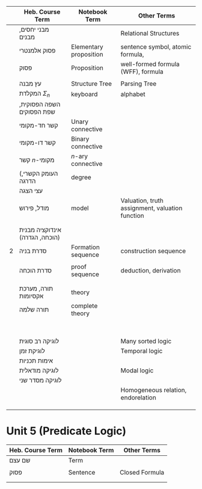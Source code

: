 
|     | Heb. Course Term               | Notebook Term          | Other Terms                                     |
| --- | ------------------------------ | ---------------------- | ----------------------------------------------- |
|     | מבני יחסים, מבנים              |                        | Relational Structures                           |
|     | פסוק אלמנטרי                   | Elementary proposition | sentence symbol, atomic formula, <br>           |
|     | פסוק                           | Proposition            | well-formed formula (WFF), formula              |
|     |                                |                        |                                                 |
|     | עץ מבנה                        | Structure Tree         | Parsing Tree                                    |
|     | המקלדת $\Sigma_{n}$            | keyboard               | alphabet                                        |
|     | השפה הפסוקית, שפת הפסוקים      |                        |                                                 |
|     | קשר חד-מקומי                   | Unary connective       |                                                 |
|     | קשר דו-מקומי                   | Binary connective      |                                                 |
|     | קשר $n$-מקומי                  | $n$-ary connective     |                                                 |
|     | (העומק הקשרי, הדרגה            | degree                 |                                                 |
|     | עצי הצגה                       |                        |                                                 |
|     | מודל, פירוש                    | model                  | Valuation, truth assignment, valuation function |
|     |                                |                        |                                                 |
|     |                                |                        |                                                 |
|     | אינדוקציה מבנית (הוכחה, הגדרה) |                        |                                                 |
| 2   | סדרת בניה                      | Formation sequence     | construction sequence                           |
|     |                                |                        |                                                 |
|     | סדרת הוכחה                     | proof sequence         | deduction, derivation                           |
|     |                                |                        |                                                 |
|     |                                |                        |                                                 |
|     | תורה, מערכת אקסיומות           | theory                 |                                                 |
|     | תורה שלמה                      | complete theory        |                                                 |
|     |                                |                        |                                                 |
|     |                                |                        |                                                 |
|     |                                |                        |                                                 |
|     |                                |                        |                                                 |
|     |                                |                        |                                                 |
|     |                                |                        |                                                 |
|     |                                |                        |                                                 |
|     |                                |                        |                                                 |
|     | לוגיקה רב סוגית                |                        | Many sorted logic                               |
|     | לוגיקת זמן                     |                        | Temporal logic                                  |
|     | אימות תכניות                   |                        |                                                 |
|     | לוגיקה מודאלית                 |                        | Modal logic                                     |
|     | לוגיקה מסדר שני                |                        |                                                 |
|     |                                |                        | Homogeneous relation, endorelation              |
|     |                                |                        |                                                 |
|     |                                |                        |                                                 |
|     |                                |                        |                                                 |


# Unit 5 (Predicate Logic)

| Heb. Course Term | Notebook Term | Other Terms    |
| ---------------- | ------------- | -------------- |
| שם עצם           | Term          |                |
|                  |               |                |
| פסוק             | Sentence      | Closed Formula |
|                  |               |                |
|                  |               |                |
